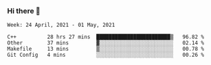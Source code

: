 ### Hi there 👋
<!--START_SECTION:waka-->
```text
Week: 24 April, 2021 - 01 May, 2021

C++          28 hrs 27 mins  ████████████████████████▒   96.82 % 
Other        37 mins         ▓░░░░░░░░░░░░░░░░░░░░░░░░   02.14 % 
Makefile     13 mins         ▒░░░░░░░░░░░░░░░░░░░░░░░░   00.78 % 
Git Config   4 mins          ░░░░░░░░░░░░░░░░░░░░░░░░░   00.26 % 
```
<!--END_SECTION:waka-->

<p align="center"> </p>


<!--
**thallard/thallard** is a ✨ _special_ ✨ repository because its `README.md` (this file) appears on your GitHub profile.

Here are some ideas to get you started:

- 🔭 I’m currently working on ...
- 🌱 I’m currently learning ...
- 👯 I’m looking to collaborate on ...
- 🤔 I’m looking for help with ...
- 💬 Ask me about ...
- 📫 How to reach me: ...
- 😄 Pronouns: ...
- ⚡ Fun fact: ...
-->
